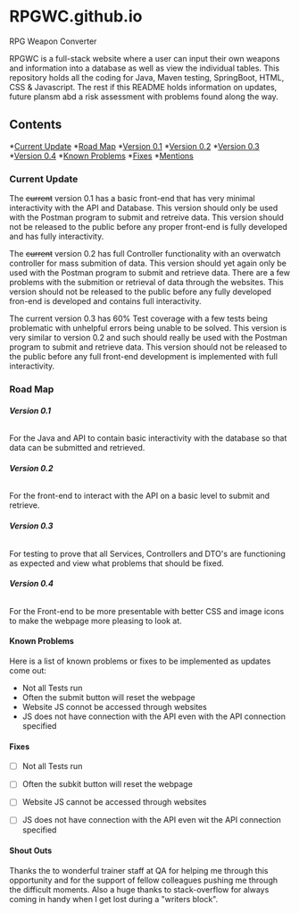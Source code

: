 # RPGWC.github.io
RPG Weapon Converter

RPGWC is a full-stack website where a user can input their own weapons and information into a database as well as view the individual tables.
This repository holds all the coding for Java, Maven testing, SpringBoot, HTML, CSS & Javascript.
The rest if this README holds information on updates, future plansm abd a risk assessment with problems found along the way.

## Contents
*[Current Update](#current-update)
*[Road Map](#road-map)
	*[Version 0.1](#version-0.1)
	*[Version 0.2](#version-0.2)
	*[Version 0.3](#version-0.3)
	*[Version 0.4](#version-0.4)
*[Known Problems](#known-problems)
*[Fixes](#fixes)
*[Mentions](#shout-outs)


### Current Update

The ~~current~~ version 0.1 has a basic front-end that has very minimal interactivity with the API and Database.
This version should only be used with the Postman program to submit and retreive data.
This version should not be released to the public before any proper front-end is fully developed and has fully interactivity.

The ~~current~~ version 0.2 has full Controller functionality with an overwatch controller for mass submition of data.
This version should yet again only be used with the Postman program to submit and retrieve data. There are a few problems with the submition or retrieval of data through the websites.
This version should not be released to the public before any fully developed fron-end is developed and contains full interactivity.

The current version 0.3 has 60% Test coverage with a few tests being problematic with unhelpful errors being unable to be solved.
This version is very similar to version 0.2 and such should really be used with the Postman program to submit and retrieve data.
This version should not be released to the public before any full front-end development is implemented with full interactivity.



### Road Map

###### **Version 0.1**

For the Java and API to contain basic interactivity with the database so that data can be submitted and retrieved.

###### **Version 0.2**

For the front-end to interact with the API on a basic level to submit and retrieve.

###### **Version 0.3**

For testing to prove that all Services, Controllers and DTO's are functioning as expected and view what problems that should be fixed.

###### **Version 0.4**

For the Front-end to be more presentable with better CSS and image icons to make the webpage more pleasing to look at.


#### Known Problems

Here is a list of known problems or fixes to be implemented as updates come out:
- Not all Tests run
- Often the submit button will reset the webpage
- Website JS connot be accessed through websites
- JS does not have connection with the API even with the API connection specified

#### Fixes

- [ ] Not all Tests run
- [ ] Often the subkit button will reset the webpage
- [ ] Website JS cannot be accessed through websites
- [ ] JS does not have connection with the API even wit the API connection specified


#### Shout Outs

Thanks the to wonderful trainer staff at QA for helping me through this opportunity and for the support of fellow colleagues pushing me through the difficult moments.
Also a huge thanks to stack-overflow for always coming in handy when I get lost during a "writers block".